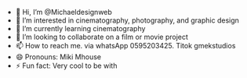 - 👋 Hi, I’m @Michaeldesignweb
- 👀 I’m interested in cinematography, photography, and graphic design
- 🌱 I’m currently learning cinematography 
- 💞️ I’m looking to collaborate on a film or movie project 
- 📫 How to reach me. via whatsApp 0595203425. Titok gmekstudios
- 😄 Pronouns: Miki Mhouse
- ⚡ Fun fact: Very cool to be with 

<!---
Michaeldesignweb/Michaeldesignweb is a ✨ special ✨ repository because its `README.md` (this file) appears on your GitHub profile.
You can click the Preview link to take a look at your changes.
--->

